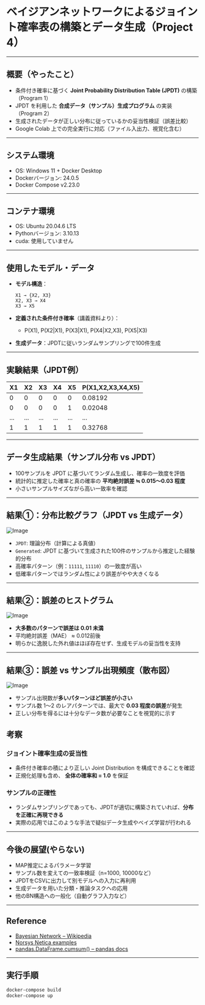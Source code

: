 # ベイジアンネットワークによるジョイント確率表の構築とデータ生成（Project 4）

---

## 概要（やったこと）

* 条件付き確率に基づく **Joint Probability Distribution Table (JPDT)** の構築（Program 1）
* JPDT を利用した **合成データ（サンプル）生成プログラム** の実装（Program 2）
* 生成されたデータが正しい分布に従っているかの妥当性検証（誤差比較）
* Google Colab 上での完全実行に対応（ファイル入出力、視覚化含む）

---

## システム環境

* OS: Windows 11 + Docker Desktop
* Dockerバージョン: 24.0.5
* Docker Compose v2.23.0

---

## コンテナ環境

* OS: Ubuntu 20.04.6 LTS
* Pythonバージョン: 3.10.13
* cuda: 使用していません

---

## 使用したモデル・データ

* **モデル構造**：

  ```
  X1 → {X2, X3}
  X2, X3 → X4
  X3 → X5
  ```

* **定義された条件付き確率**（講義資料より）：

  * P(X1), P(X2|X1), P(X3|X1), P(X4|X2,X3), P(X5|X3)

* **生成データ**：JPDTに従いランダムサンプリングで100件生成

---

## 実験結果（JPDT例）

| X1  | X2  | X3  | X4  | X5  | P(X1,X2,X3,X4,X5) |
| --- | --- | --- | --- | --- | ----------------- |
| 0   | 0   | 0   | 0   | 0   | 0.08192           |
| 0   | 0   | 0   | 0   | 1   | 0.02048           |
| ... | ... | ... | ... | ... | ...               |
| 1   | 1   | 1   | 1   | 1   | 0.32768           |

---

## データ生成結果（サンプル分布 vs JPDT）

* 100サンプルを JPDT に基づいてランダム生成し、確率の一致度を評価
* 統計的に推定した確率と真の確率の **平均絶対誤差 ≒ 0.015〜0.03 程度**
* 小さいサンプルサイズながら高い一致率を確認

---
## 結果①：分布比較グラフ（JPDT vs 生成データ）

![Image](https://github.com/user-attachments/assets/85854b73-2303-48c6-9716-74614dc1379a)

* `JPDT`: 理論分布（計算による真値）
* `Generated`: JPDT に基づいて生成された100件のサンプルから推定した経験的分布
* 高確率パターン（例：`11111`, `11110`）の一致度が高い
* 低確率パターンではランダム性により誤差がやや大きくなる

---

## 結果②：誤差のヒストグラム

![Image](https://github.com/user-attachments/assets/5d980fb5-de72-4153-b125-94604285907a)

* **大多数のパターンで誤差は 0.01 未満**
* 平均絶対誤差（MAE） ≈ 0.012前後
* 明らかに逸脱した外れ値はほぼ存在せず、生成モデルの妥当性を支持

---

## 結果③：誤差 vs サンプル出現頻度（散布図）

![Image](https://github.com/user-attachments/assets/0537fd78-762b-41e3-b58c-66d855d5123c)

* サンプル出現数が**多いパターンほど誤差が小さい**
* サンプル数 1〜2 のレアパターンでは、最大で **0.03 程度の誤差**が発生
* 正しい分布を得るには十分なデータ数が必要なことを視覚的に示す


## 考察

### ジョイント確率生成の妥当性

* 条件付き確率の積により正しい Joint Distribution を構成できることを確認
* 正規化処理も含め、 **全体の確率和 = 1.0** を保証

### サンプルの正確性

* ランダムサンプリングであっても、JPDTが適切に構築されていれば、**分布を正確に再現できる**
* 実際の応用ではこのような手法で疑似データ生成やベイズ学習が行われる

---

## 今後の展望(やらない)

* MAP推定によるパラメータ学習
* サンプル数を変えての一致率検証（n=1000, 10000など）
* JPDTをCSVに出力して別モデルへの入力に再利用
* 生成データを用いた分類・推論タスクへの応用
* 他のBN構造への一般化（自動グラフ入力など）

---

## Reference
* [Bayesian Network – Wikipedia](https://en.wikipedia.org/wiki/Bayesian_network)
* [Norsys Netica examples](http://www.norsys.com/networklibrary.html)
* [pandas.DataFrame.cumsum() – pandas docs](https://pandas.pydata.org/docs/reference/api/pandas.DataFrame.cumsum.html)

---

## 実行手順
```bash
docker-compose build
docker-compose up
```
